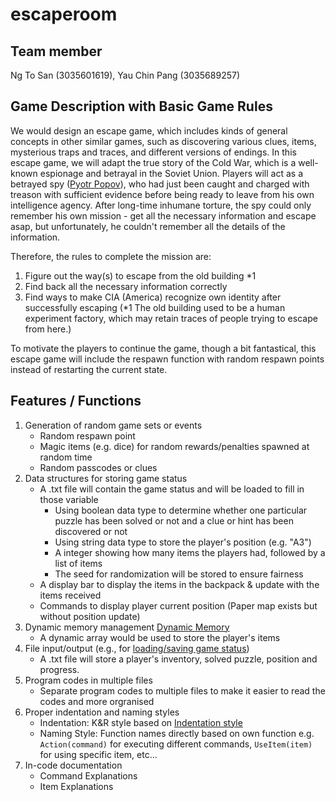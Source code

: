 # escaperoom
## Team member 
Ng To San (3035601619),  Yau Chin Pang (3035689257)

## Game Description with Basic Game Rules
We would design an escape game, which includes kinds of general concepts in other similar games, such as discovering various clues, items, mysterious traps and traces, and different versions of endings. In this escape game, we will adapt the true story of the Cold War, which is a well-known espionage and betrayal in the Soviet Union. Players will act as a betrayed spy ([Pyotr Popov](https://en.wikipedia.org/wiki/Pyotr_Semyonovich_Popov)), who had just been caught and charged with treason with sufficient evidence before being ready to leave from his own intelligence agency. After long-time inhumane torture, the spy could only remember his own mission - get all the necessary information and escape asap, but unfortunately, he couldn't remember all the details of the information.

Therefore, the rules to complete the mission are:
1. Figure out the way(s) to escape from the old building *1 
2. Find back all the necessary information correctly
3. Find ways to make CIA (America) recognize own identity after successfully escaping
   (*1 The old building used to be a human experiment factory, which may retain traces of people trying to escape from here.)

To motivate the players to continue the game, though a bit fantastical, this escape game will include the respawn function with random respawn points instead of restarting the current state. 

## Features / Functions
1. Generation of random game sets or events
   - Random respawn point
   - Magic items (e.g. dice) for random rewards/penalties spawned at random time
   - Random passcodes or clues 
2. Data structures for storing game status
   - A .txt file will contain the game status and will be loaded to fill in those variable
      - Using boolean data type to determine whether one particular puzzle has been solved or not and a clue or hint has been discovered or not
      - Using string data type to store the player's position (e.g. "A3")
      - A integer showing how many items the players had, followed by a list of items
      - The seed for randomization will be stored to ensure fairness
   - A display bar to display the items in the backpack & update with the items received
   - Commands to display player current position (Paper map exists but without position update)
3. Dynamic memory management [Dynamic Memory](http://www.cplusplus.com/doc/tutorial/dynamic/)
   - A dynamic array would be used to store the player's items 
4. File input/output (e.g., for [loading/saving game status](http://www.cplusplus.com/forum/beginner/106630/))
   - A .txt file will store a player's inventory, solved puzzle, position and progress. 
5. Program codes in multiple files
   - Separate program codes to multiple files to make it easier to read the codes and more orgranised
6. Proper indentation and naming styles 
   - Indentation: K&R style based on [Indentation style](https://en.wikipedia.org/wiki/Indentation_style)
   - Naming Style: Function names directly based on own function 
      e.g. `Action(command)` for executing different commands, `UseItem(item)` for using specific item, etc...
7. In-code documentation
   - Command Explanations
   - Item Explanations
